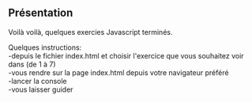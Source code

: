 ## Présentation

Voilà voilà, quelques exercies Javascript terminés.

Quelques instructions:<br>
-depuis le fichier index.html et choisir l'exercice que vous souhaitez voir dans <script src="script_X.js"></script> (de 1 à 7)<br>
-vous rendre sur la page index.html depuis votre navigateur préféré<br>
-lancer la console<br>
-vous laisser guider
